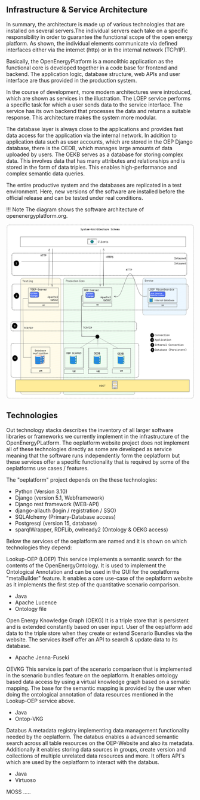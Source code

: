 <!--
SPDX-FileCopyrightText: 2025 Jonas Huber <https://github.com/jh-RLI> © Reiner Lemoine Institut

SPDX-License-Identifier: CC0-1.0
-->

## Infrastructure & Service Architecture

In summary, the architecture is made up of various technologies that are installed on several servers.The individual servers each take on a specific responsibility in order to guarantee the functional scope of the open energy platform. As shown, the individual elements communicate via defined interfaces either via the internet (http) or in the internal network (TCP/IP).

Basically, the OpenEnergyPlatform is a monolithic application as the functional core is developed together in a code base for frontend and backend. The application logic, database structure, web APIs and user interface are thus provided in the production system.

In the course of development, more modern architectures were introduced, which are shown as services in the illustration. The LOEP service performs a specific task for which a user sends data to the service interface. The service has its own backend that processes the data and returns a suitable response. This architecture makes the system more modular.

The database layer is always close to the applications and provides fast data access for the application via the internal network. In addition to application data such as user accounts, which are stored in the OEP Django database, there is the OEDB, which manages large amounts of data uploaded by users.
The OEKB serves as a database for storing complex data. This involves data that has many attributes and relationships and is stored in the form of data triples. This enables high-performance and complex semantic data queries.

The entire productive system and the databases are replicated in a test environment. Here, new versions of the software are installed before the official release and can be tested under real conditions.

!!! Note
The diagram shows the software architecture of openenergyplatform.org.

![test](../../../img/draft-infrastructure-oep-2023-10-24-1338.png)

## Technologies

Out technology stacks describes the inventory of all larger software libraries or frameworks we currently implement in the infrastructure of the OpenEnergyPLatform. The oeplatform website project does not implement all of these technologies directly as some are developed as service meaning that the software runs independently form the oeplatform but these services offer a specific functionality that is required by some of the oeplatforms use cases / features.

The "oeplatform" project depends on the these technologies:

- Python (Version 3.10)
- Django (version 5.1, Webframework)
- Django rest framework (WEB-API)
- django-allauth (login / registration / SSO)
- SQLAlchemy (Primary-Database access)
- Postgresql (version 15, database)
- sparqlWrapper, RDFLib, owlready2 (Ontology & OEKG access)

Below the services of the oeplatform are named and it is shown on which technologies they depend:

Lookup-OEP (LOEP)
This service implements a semantic search for the contents of the OpenEnergyOntology. It is used to implement the Ontological Annotation and can be used in the GUI for the oeplatforms "metaBuilder" feature. It enables a core use-case of the oeplatform website as it implements the first step of the quantitative scenario comparison.

- Java
- Apache Lucence
- Ontology file

Open Energy Knowledge Graph (OEKG)
It is a triple store that is persistent and is extended constantly based on user input. User of the oeplatform add data to the triple store when they create or extend Scenario Bundles via the website. The services itself offer an API to search & update data to its database.

- Apache Jenna-Fuseki

OEVKG
This service is part of the scenario comparison that is implemented in the scenario bundles feature on the oeplatform. It enables ontology based data access by using a virtual knowledge graph based on a sematic mapping. The base for the semantic mapping is provided by the user when doing the ontological annotation of data resources mentioned in the Lookup-OEP service above.

- Java
- Ontop-VKG

Databus
A metadata registry implementing data management functionality needed by the oeplatform. The databus enables a advanced semantic search across all table resources on the OEP-Website and also its metadata. Additionally it enables storing data sources in groups, create version and collections of multiple unrelated data resources and more. It offers API´s which are used by the oeplatform to interact with the databus.

- Java
- Virtuoso

MOSS
.....
